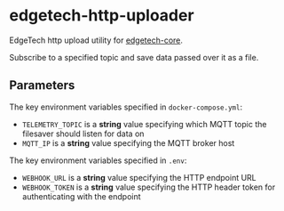 # edgetech-http-uploader

EdgeTech http upload utility for [edgetech-core](https://github.com/IQTLabs/edgetech-core/tree/main/examples).

Subscribe to a specified topic and save data passed over it as a file. 

## Parameters

The key environment variables specified in `docker-compose.yml`:
- `TELEMETRY_TOPIC` is a **string** value specifying which MQTT topic the filesaver should listen for data on
- `MQTT_IP` is a **string** value specifying the MQTT broker host

The key environment variables specified in `.env`:
- `WEBHOOK_URL` is a **string** value specifying the HTTP endpoint URL
- `WEBHOOK_TOKEN` is a **string** value specifying the HTTP header token for authenticating with the endpoint